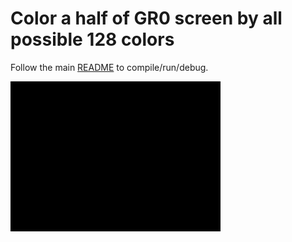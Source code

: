 # Color a half of GR0 screen by all possible 128 colors

Follow the main [README](../README.md) to compile/run/debug.

![DLI background color](./dli_bg_color.gif)
